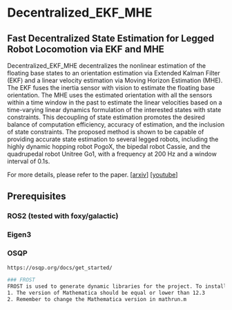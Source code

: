 # Decentralized_EKF_MHE
## Fast Decentralized State Estimation for Legged Robot Locomotion via EKF and MHE

Decentralized_EKF_MHE decentralizes the nonlinear estimation of the floating base states to an orientation estimation via Extended Kalman Filter (EKF) and a linear velocity estimation via Moving Horizon Estimation (MHE). The EKF fuses the inertia sensor with vision to estimate the floating base orientation. The MHE uses the estimated orientation with all the sensors within a time window in the past to estimate the linear velocities based on a time-varying linear dynamics formulation of the interested states with state constraints. This decoupling of state estimation promotes the desired balance of computation efficiency, accuracy of estimation, and the inclusion of state constraints. The proposed method is shown to be capable of providing accurate state estimation to several legged robots, including the highly dynamic hopping robot PogoX, the bipedal robot Cassie, and the quadrupedal robot Unitree Go1, with a frequency at 200 Hz and a window interval of 0.1s.

For more details, please refer to the paper. [[arxiv](http://www.arxiv.org/abs/2405.20567)] [[youtube](https://www.youtube.com/watch?v=k3bBO87UIlk)]

## Prerequisites

### ROS2 (tested with foxy/galactic)

### Eigen3

### OSQP
```bash
https://osqp.org/docs/get_started/

### FROST
FROST is used to generate dynamic libraries for the project. To install FROST on Windows, follow the guidelines in https://ayonga.github.io/frost-dev/pages/installation.html. Several things should be noticed: 
1. The version of Mathematica should be equal or lower than 12.3
2. Remember to change the Mathematica version in mathrun.m